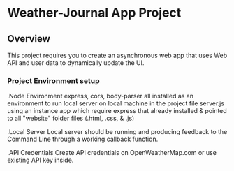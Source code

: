 # Weather-Journal App Project

## Overview
This project requires you to create an asynchronous web app that uses Web API and user data to dynamically update the UI. 

### Project Environment setup
.Node Environment
express, cors, body-parser all installed as an environment to run local server on local machine in the project file server.js using an instance app which require express that already installed & pointed to all "website" folder files (.html, .css, & .js)

.Local Server
Local server should be running and producing feedback to the Command Line through a working callback function.

.API Credentials
Create API credentials on OpenWeatherMap.com or use existing API key inside.